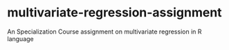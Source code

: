 # multivariate-regression-assignment
An Specialization Course assignment on multivariate regression in R language
